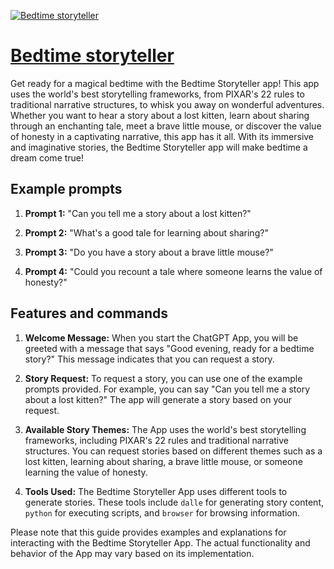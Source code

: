 [![Bedtime storyteller](https://files.oaiusercontent.com/file-bQsu82jFnHfy46W72Z2boWCO?se=2123-10-16T22%3A46%3A26Z&sp=r&sv=2021-08-06&sr=b&rscc=max-age%3D31536000%2C%20immutable&rscd=attachment%3B%20filename%3DScreenshot%25202023-11-09%2520at%25202.46.05%25E2%2580%25AFPM.png&sig=kwPL8lMpryjZoDst3YoOtPZq1JQNfNMPfWmH%2Bnal2oI%3D)](https://chat.openai.com/g/g-QKcHavbOq-bedtime-storyteller)

# [Bedtime storyteller](https://chat.openai.com/g/g-QKcHavbOq-bedtime-storyteller)

Get ready for a magical bedtime with the Bedtime Storyteller app! This app uses the world's best storytelling frameworks, from PIXAR's 22 rules to traditional narrative structures, to whisk you away on wonderful adventures. Whether you want to hear a story about a lost kitten, learn about sharing through an enchanting tale, meet a brave little mouse, or discover the value of honesty in a captivating narrative, this app has it all. With its immersive and imaginative stories, the Bedtime Storyteller app will make bedtime a dream come true!

## Example prompts

1. **Prompt 1:** "Can you tell me a story about a lost kitten?"

2. **Prompt 2:** "What's a good tale for learning about sharing?"

3. **Prompt 3:** "Do you have a story about a brave little mouse?"

4. **Prompt 4:** "Could you recount a tale where someone learns the value of honesty?"

## Features and commands

1. **Welcome Message:** When you start the ChatGPT App, you will be greeted with a message that says "Good evening, ready for a bedtime story?" This message indicates that you can request a story.

2. **Story Request:** To request a story, you can use one of the example prompts provided. For example, you can say "Can you tell me a story about a lost kitten?" The app will generate a story based on your request.

3. **Available Story Themes:** The App uses the world's best storytelling frameworks, including PIXAR's 22 rules and traditional narrative structures. You can request stories based on different themes such as a lost kitten, learning about sharing, a brave little mouse, or someone learning the value of honesty.

4. **Tools Used:** The Bedtime Storyteller App uses different tools to generate stories. These tools include `dalle` for generating story content, `python` for executing scripts, and `browser` for browsing information.

Please note that this guide provides examples and explanations for interacting with the Bedtime Storyteller App. The actual functionality and behavior of the App may vary based on its implementation.